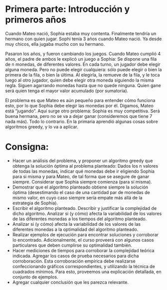 # Primera parte: Introducción y primeros años
Cuando Mateo nació, Sophia estaba muy contenta. Finalmente tendría un hermano con quien jugar. Sophi tenía 3 años cuando Mateo nació. Ya desde muy chicos, ella jugaba mucho con su hermano.

Pasaron los años, y fueron cambiando los juegos. Cuando Mateo cumplió 4 años, el padre de ambos le explicó un juego a Sophia: Se dispone una fila de
n monedas, de diferentes valores. En cada turno, un jugador debe elegir alguna moneda. Pero no puede elegir cualquiera: sólo puede elegir o bien la primera de la fila, o bien la última. Al elegirla, la remueve de la fila, y le toca luego al otro jugador, quien debe elegir otra moneda siguiendo la misma regla. Siguen agarrando monedas hasta que no quede ninguna. Quien gane será quien tenga el mayor valor acumulado (por sumatoria).

El problema es que Mateo es aún pequeño para entender cómo funciona esto, por lo que Sophia debe elegir las monedas por él. Digamos, Mateo está “jugando”. Aquí surge otro problema: Sophia es muy competitiva. Será buena hermana, pero no se va a dejar ganar (consideremos que tiene 7 nada más). Todo lo contrario. En la primaria aprendió algunas cosas sobre algoritmos greedy, y lo va a aplicar.

# Consigna:
* Hacer un análisis del problema, y proponer un algoritmo greedy que obtenga la solución óptima al problema planteado: Dados los n valores de todas las monedas, indicar qué monedas debe ir eligiendo Sophia para si misma y para Mateo, de tal forma que se asegure de ganar siempre. Considerar que Sophia siempre comienza (para sí misma).
*  Demostrar que el algoritmo planteado obtiene siempre la solución óptima (desestimando el caso de una cantidad par de monedas de mismo valor, en cuyo caso siempre sería empate más allá de la estrategia de Sophia).
*  Escribir el algoritmo planteado. Describir y justificar la complejidad de dicho algoritmo. Analizar si (y cómo) afecta la variabilidad de los valores de las diferentes monedas a los tiempos del algoritmo planteado.
*  Analizar si (y cómo) afecta la variabilidad de los valores de las diferentes monedas a la optimalidad del algoritmo planteado.
*  Realizar ejemplos de ejecución para encontrar soluciones y corroborar lo encontrado. Adicionalmente, el curso proveerá con algunos casos particulares que deben cumplirse su optimalidad también.
* Hacer mediciones de tiempos para corroborar la complejidad teórica indicada. Agregar los casos de prueba necesarios para dicha corroboración. Esta corroboración empírica debe realizarse confeccionando gráficos correspondientes, y utilizando la técnica de cuadrados mínimos. Para esto, proveemos una explicación detallada, en conjunto de ejemplos.
* Agregar cualquier conclusión que les parezca relevante.